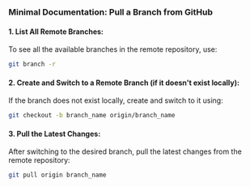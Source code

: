 ### **Minimal Documentation: Pull a Branch from GitHub**

#### **1. List All Remote Branches**:

To see all the available branches in the remote repository, use:

```bash
git branch -r
```

#### **2. Create and Switch to a Remote Branch (if it doesn't exist locally)**:

If the branch does not exist locally, create and switch to it using:

```bash
git checkout -b branch_name origin/branch_name
```

#### **3. Pull the Latest Changes**:

After switching to the desired branch, pull the latest changes from the remote repository:

```bash
git pull origin branch_name
```
